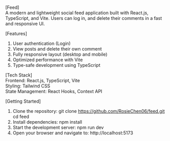 [Feed] <br />
A modern and lightweight social feed application built with React.js, TypeScript, and Vite.
Users can log in, and delete their comments in a fast and responsive UI.

[Features] 
1. User authentication (Login)
2. View posts and delete their own comment
3. Fully responsive layout (desktop and mobile)
4. Optimized performance with Vite
5. Type-safe development using TypeScript

[Tech Stack] <br />
Frontend: React.js, TypeScript, Vite <br/>
Styling: Tailwind CSS <br/>
State Management: React Hooks, Context API

[Getting Started] 
1. Clone the repository:
   git clone https://github.com/RosieChen06/feed.git
   cd feed
2. Install dependencies:
   npm install
3. Start the development server:
   npm run dev
4. Open your browser and navigate to:
   http://localhost:5173
